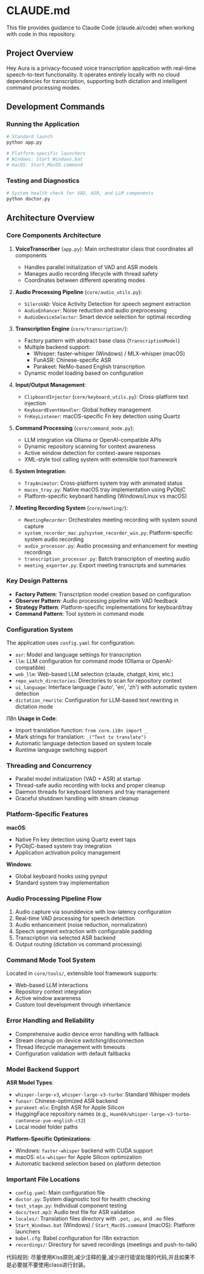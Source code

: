 # CLAUDE.md

This file provides guidance to Claude Code (claude.ai/code) when working with code in this repository.

## Project Overview

Hey Aura is a privacy-focused voice transcription application with real-time speech-to-text functionality. It operates entirely locally with no cloud dependencies for transcription, supporting both dictation and intelligent command processing modes.

## Development Commands

### Running the Application
```bash
# Standard launch
python app.py

# Platform-specific launchers
# Windows: Start_Windows.bat
# macOS: Start_MacOS.command
```

### Testing and Diagnostics
```bash
# System health check for VAD, ASR, and LLM components
python doctor.py
```

## Architecture Overview

### Core Components Architecture

1. **VoiceTranscriber** (`app.py`): Main orchestrator class that coordinates all components
   - Handles parallel initialization of VAD and ASR models
   - Manages audio recording lifecycle with thread safety
   - Coordinates between different operating modes

2. **Audio Processing Pipeline** (`core/audio_utils.py`):
   - `SileroVAD`: Voice Activity Detection for speech segment extraction
   - `AudioEnhancer`: Noise reduction and audio preprocessing
   - `AudioDeviceSelector`: Smart device selection for optimal recording

3. **Transcription Engine** (`core/transcription/`):
   - Factory pattern with abstract base class (`TranscriptionModel`)
   - Multiple backend support:
     - Whisper: faster-whisper (Windows) / MLX-whisper (macOS)
     - FunASR: Chinese-specific ASR
     - Parakeet: NeMo-based English transcription
   - Dynamic model loading based on configuration

4. **Input/Output Management**:
   - `ClipboardInjector` (`core/keyboard_utils.py`): Cross-platform text injection
   - `KeyboardEventHandler`: Global hotkey management
   - `FnKeyListener`: macOS-specific Fn key detection using Quartz

5. **Command Processing** (`core/command_mode.py`):
   - LLM integration via Ollama or OpenAI-compatible APIs
   - Dynamic repository scanning for context awareness
   - Active window detection for context-aware responses
   - XML-style tool calling system with extensible tool framework

6. **System Integration**:
   - `TrayAnimator`: Cross-platform system tray with animated status
   - `macos_tray.py`: Native macOS tray implementation using PyObjC
   - Platform-specific keyboard handling (Windows/Linux vs macOS)

7. **Meeting Recording System** (`core/meeting/`):
   - `MeetingRecorder`: Orchestrates meeting recording with system sound capture
   - `system_recorder_mac.py`/`system_recorder_win.py`: Platform-specific system audio recording
   - `audio_processor.py`: Audio processing and enhancement for meeting recordings
   - `transcription_processor.py`: Batch transcription of meeting audio
   - `meeting_exporter.py`: Export meeting transcripts and summaries

### Key Design Patterns

- **Factory Pattern**: Transcription model creation based on configuration
- **Observer Pattern**: Audio processing pipeline with VAD feedback
- **Strategy Pattern**: Platform-specific implementations for keyboard/tray
- **Command Pattern**: Tool system in command mode

### Configuration System

The application uses `config.yaml` for configuration:
- `asr`: Model and language settings for transcription
- `llm`: LLM configuration for command mode (Ollama or OpenAI-compatible)
- `web_llm`: Web-based LLM selection (claude, chatgpt, kimi, etc.)
- `repo_watch_directories`: Directories to scan for repository context
- `ui_language`: Interface language ('auto', 'en', 'zh') with automatic system detection
- `dictation_rewrite`: Configuration for LLM-based text rewriting in dictation mode

I18n
**Usage in Code**:
- Import translation function: `from core.i18n import _`
- Mark strings for translation: `_("Text to translate")`
- Automatic language detection based on system locale
- Runtime language switching support

### Threading and Concurrency

- Parallel model initialization (VAD + ASR) at startup
- Thread-safe audio recording with locks and proper cleanup
- Daemon threads for keyboard listeners and tray management
- Graceful shutdown handling with stream cleanup

### Platform-Specific Features

**macOS**:
- Native Fn key detection using Quartz event taps
- PyObjC-based system tray integration
- Application activation policy management

**Windows**:
- Global keyboard hooks using pynput
- Standard system tray implementation

### Audio Processing Pipeline Flow

1. Audio capture via sounddevice with low-latency configuration
2. Real-time VAD processing for speech detection
3. Audio enhancement (noise reduction, normalization)
4. Speech segment extraction with configurable padding
5. Transcription via selected ASR backend
6. Output routing (dictation vs command processing)

### Command Mode Tool System

Located in `core/tools/`, extensible tool framework supports:
- Web-based LLM interactions
- Repository context integration
- Active window awareness
- Custom tool development through inheritance

### Error Handling and Reliability

- Comprehensive audio device error handling with fallback
- Stream cleanup on device switching/disconnection
- Thread lifecycle management with timeouts
- Configuration validation with default fallbacks

### Model Backend Support

**ASR Model Types**:
- `whisper-large-v3`, `whisper-large-v3-turbo`: Standard Whisper models
- `funasr`: Chinese-optimized ASR backend
- `parakeet-mlx`: English ASR for Apple Silicon
- HuggingFace repository names (e.g., `Huan69/whisper-large-v3-turbo-cantonese-yue-english-ct2`)
- Local model folder paths

**Platform-Specific Optimizations**:
- Windows: `faster-whisper` backend with CUDA support
- macOS: `mlx-whisper` for Apple Silicon optimization
- Automatic backend selection based on platform detection

### Important File Locations

- `config.yaml`: Main configuration file
- `doctor.py`: System diagnostic tool for health checking
- `test_stage.py`: Individual component testing
- `docs/test.mp3`: Audio test file for ASR validation
- `locales/`: Translation files directory with `.pot`, `.po`, and `.mo` files
- `Start_Windows.bat` (Windows) / `Start_MacOS.command` (macOS): Platform launchers
- `babel.cfg`: Babel configuration for i18n extraction
- `recordings/`: Directory for saved recordings (meetings and push-to-talk)

代码规则:
尽量使用Kiss原则,减少注释的量,减少进行错误处理的代码,并且如果不是必要就不要使用class进行封装。